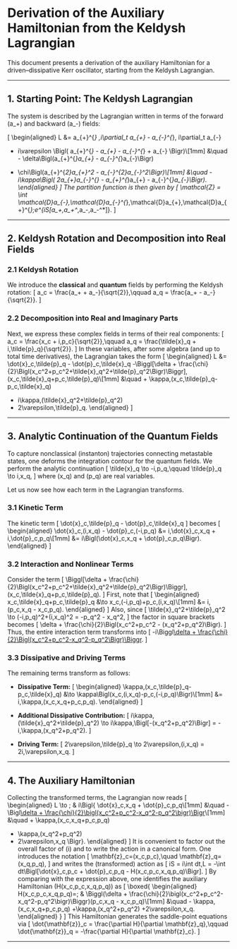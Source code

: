 # Derivation of the Auxiliary Hamiltonian from the Keldysh Lagrangian

This document presents a derivation of the auxiliary Hamiltonian for a driven–dissipative Kerr oscillator, starting from the Keldysh Lagrangian.

---

## 1. Starting Point: The Keldysh Lagrangian

The system is described by the Lagrangian written in terms of the forward (a_+) and backward (a_-) fields:

\[
\begin{aligned}
L &= a_{+}^{*} \,i\partial_t a_{+} - a_{-}^{*}\, i\partial_t a_{-}
+ i\varepsilon \Bigl( a_{+}^{*} - a_{+} - a_{-}^{*} + a_{-} \Bigr)\\[1mm]
&\quad - \delta\Bigl(a_{+}^{*}a_{+} - a_{-}^{*}a_{-}\Bigr)
- \chi\Bigl(a_{+}^{*2}a_{+}^2 - a_{-}^{*2}a_{-}^2\Bigr)\\[1mm]
&\quad - i\kappa\Bigl( 2a_{+}a_{-}^{*} - a_{+}^{*}a_{+} - a_{-}^{*}a_{-}\Bigr).
\end{aligned}
\]
The partition function is then given by
\[
\mathcal{Z} = \int \mathcal{D}a_{-}\,\mathcal{D}a_{-}^{*}\,\mathcal{D}a_{+}\,\mathcal{D}a_{+}^{*}\;e^{iS[a_+,a_+^*,a_-,a_-^*]}.
\]

---

## 2. Keldysh Rotation and Decomposition into Real Fields

### 2.1 Keldysh Rotation

We introduce the **classical** and **quantum** fields by performing the Keldysh rotation:
\[
a_c = \frac{a_+ + a_-}{\sqrt{2}},\qquad
a_q = \frac{a_+ - a_-}{\sqrt{2}}.
\]

### 2.2 Decomposition into Real and Imaginary Parts

Next, we express these complex fields in terms of their real components:
\[
a_c = \frac{x_c + i\,p_c}{\sqrt{2}},\qquad
a_q = \frac{\tilde{x}_q + i\,\tilde{p}_q}{\sqrt{2}}.
\]
In these variables, after some algebra (and up to total time derivatives), the Lagrangian takes the form
\[
\begin{aligned}
L &= \dot{x}_c\,\tilde{p}_q - \dot{p}_c\,\tilde{x}_q 
-\Biggl[\delta + \frac{\chi}{2}\Bigl(x_c^2+p_c^2+\tilde{x}_q^2+\tilde{p}_q^2\Bigr)\Biggr]\,(x_c\,\tilde{x}_q+p_c\,\tilde{p}_q)\\[1mm]
&\quad + \kappa\,(x_c\,\tilde{p}_q-p_c\,\tilde{x}_q)
+ i\kappa\,(\tilde{x}_q^2+\tilde{p}_q^2)
+ 2\varepsilon\,\tilde{p}_q.
\end{aligned}
\]

---

## 3. Analytic Continuation of the Quantum Fields

To capture nonclassical (instanton) trajectories connecting metastable states, one deforms the integration contour for the quantum fields. We perform the analytic continuation
\[
\tilde{x}_q \to -i\,p_q,\qquad \tilde{p}_q \to i\,x_q,
\]
where \(x_q\) and \(p_q\) are real variables.

Let us now see how each term in the Lagrangian transforms.

### 3.1 Kinetic Term

The kinetic term
\[
\dot{x}_c\,\tilde{p}_q - \dot{p}_c\,\tilde{x}_q
\]
becomes
\[
\begin{aligned}
\dot{x}_c\,(i\,x_q) - \dot{p}_c\,(-i\,p_q)
&= i\,\dot{x}_c\,x_q + i\,\dot{p}_c\,p_q\\[1mm]
&= i\Bigl(\dot{x}_c\,x_q + \dot{p}_c\,p_q\Bigr).
\end{aligned}
\]

### 3.2 Interaction and Nonlinear Terms

Consider the term
\[
\Biggl[\delta + \frac{\chi}{2}\Bigl(x_c^2+p_c^2+\tilde{x}_q^2+\tilde{p}_q^2\Bigr)\Biggr]\,(x_c\,\tilde{x}_q+p_c\,\tilde{p}_q).
\]
First, note that
\[
\begin{aligned}
x_c\,\tilde{x}_q+p_c\,\tilde{p}_q &\to x_c\,(-i\,p_q)+p_c\,(i\,x_q)\\[1mm]
&= i\,(p_c\,x_q - x_c\,p_q).
\end{aligned}
\]
Also, since
\[
\tilde{x}_q^2+\tilde{p}_q^2 \to (-i\,p_q)^2+(i\,x_q)^2 = -p_q^2 - x_q^2,
\]
the factor in square brackets becomes
\[
\delta + \frac{\chi}{2}\Bigl(x_c^2+p_c^2 - (x_q^2+p_q^2)\Bigr).
\]
Thus, the entire interaction term transforms into
\[
-i\Biggl[\delta + \frac{\chi}{2}\Bigl(x_c^2+p_c^2-x_q^2-p_q^2\Bigr)\Biggr](p_c\,x_q-x_c\,p_q).
\]

### 3.3 Dissipative and Driving Terms

The remaining terms transform as follows:

- **Dissipative Term:**
  \[
  \begin{aligned}
  \kappa\,(x_c\,\tilde{p}_q-p_c\,\tilde{x}_q)
  &\to \kappa\Bigl(x_c\,(i\,x_q)-p_c\,(-i\,p_q)\Bigr)\\[1mm]
  &= i\,\kappa\,(x_c\,x_q+p_c\,p_q).
  \end{aligned}
  \]

- **Additional Dissipative Contribution:**
  \[
  i\kappa\,(\tilde{x}_q^2+\tilde{p}_q^2)
  \to i\kappa\,\Bigl[-(x_q^2+p_q^2)\Bigr]
  = -i\,\kappa\,(x_q^2+p_q^2).
  \]

- **Driving Term:**
  \[
  2\varepsilon\,\tilde{p}_q \to 2\varepsilon\,(i\,x_q) = 2i\,\varepsilon\,x_q.
  \]

---

## 4. The Auxiliary Hamiltonian

Collecting the transformed terms, the Lagrangian now reads
\[
\begin{aligned}
L \to \; & i\Bigl\{ \dot{x}_c\,x_q + \dot{p}_c\,p_q\\[1mm]
&\quad - \Bigl[\delta + \frac{\chi}{2}\bigl(x_c^2+p_c^2-x_q^2-p_q^2\bigr)\Bigr](p_c\,x_q-x_c\,p_q)\\[1mm]
&\quad + \kappa\,(x_c\,x_q+p_c\,p_q)
- \kappa\,(x_q^2+p_q^2)
- 2\varepsilon\,x_q \Bigr\}.
\end{aligned}
\]
It is convenient to factor out the overall factor of \(i\) and to write the action in a canonical form. One introduces the notation
\[
\mathbf{z}_c=(x_c,p_c),\quad \mathbf{z}_q=(x_q,p_q),
\]
and writes the (transformed) action as
\[
iS = i\int dt\,L = -\int dt\Bigl[\dot{x}_c\,p_c + \dot{p}_c\,p_q - H(x_c,p_c,x_q,p_q)\Bigr].
\]
By comparing with the expression above, one identifies the auxiliary Hamiltonian \(H(x_c,p_c,x_q,p_q)\) as
\[
\boxed{
\begin{aligned}
H(x_c,p_c,x_q,p_q)=\; & \Biggl(\delta + \frac{\chi}{2}\bigl(x_c^2+p_c^2-x_q^2-p_q^2\bigr)\Biggr)(p_c\,x_q - x_c\,p_q)\\[1mm]
&\quad - \kappa\,(x_c\,x_q+p_c\,p_q)
+\kappa\,(x_q^2+p_q^2)
+2\varepsilon\,x_q.
\end{aligned}
}
\]
This Hamiltonian generates the saddle-point equations via
\[
\dot{\mathbf{z}}_c = \frac{\partial H}{\partial \mathbf{z}_q},\qquad
\dot{\mathbf{z}}_q = -\frac{\partial H}{\partial \mathbf{z}_c}.
\]

---